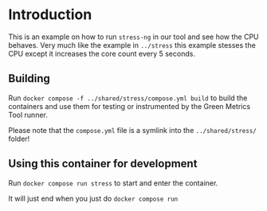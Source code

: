 # Introduction

This is an example on how to run `stress-ng` in our tool and see how the CPU behaves.
Very much like the example in `../stress` this example stesses the CPU except it increases the core count every
5 seconds.

## Building

Run `docker compose -f ../shared/stress/compose.yml build` to build the containers and use them for testing or
instrumented by the Green Metrics Tool runner.

Please note that the `compose.yml` file is a symlink into the `../shared/stress/` folder!

## Using this container for development

Run `docker compose run stress` to start and enter the container.

It will just end when you just do `docker compose run`
